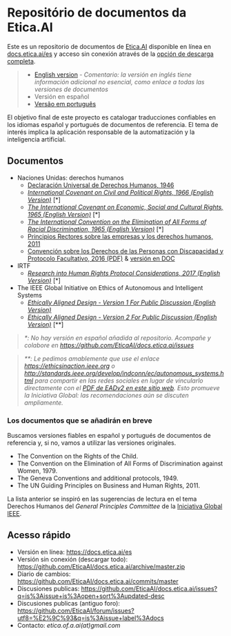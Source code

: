 # Repositório de documentos da Etica.AI
Este es un repositorio de documentos de [Etica.AI](https://etica.ai) disponible
en línea en [docs.etica.ai/es](https://docs.etica.ai/es) y acceso sin conexión através
de la [opción de descarga completa](https://github.com/EticaAI/docs.etica.ai/archive/master.zip).

> - [English version](../en/) - _Comentario: la versión en inglés tiene información adicional no esencial, como enlace a todas las versiones de documentos_
> - Versión en español
> - [Versão em português](../pt/)

El objetivo final de este proyecto es catalogar traducciones confiables en los
idiomas español y portugués de documentos de referencia. El tema de interés
implica la aplicación responsable de la automatización y la inteligencia
artificial.

## Documentos

- Naciones Unidas: derechos humanos
  - [Declaración Universal de Derechos Humanos, 1946](../un-hr/udhr/udhr-spn-declaracion-universal-de-derechos-humanos.pdf)
  - _[International Covenant on Civil and Political Rights, 1966 (English Version)](../un-hr/iccpr/iccpr-en-international-covenant-on-civil-and-political-rights.pdf)_ [*]
  - _[The International Covenant on Economic, Social and Cultural Rights, 1965 (English Version)](../un-hr/icescr/icescr-en-international-covenant-on-economic-social-and-cultural-rights.pdf)_ [*]
  - _[The International Convention on the Elimination of All Forms of Racial Discrimination, 1965 (English Version)](../un-hr/iceafrd/iceafrd-en-international-convention-on-the-elimination-of-all-forms-of-racial-discrimination.pdf)_ [*]
  - [Principios Rectores sobre las empresas y los derechos humanos, 2011](../un-hr/gpbhr/gpbhr-es-principios-rectores-sobre-las-empresas-y-los-derechos-humanos.pdf)
  - [Convención sobre los Derechos de las Personas con Discapacidad y Protocolo Facultativo, 2016 (PDF)](../un-hr/crpd/crpd-es-convencion-sobre-los-derechos-de-las-personas-con-discapacidad-y-protocolo-facultativo.pdf) & [versión en DOC](../un-hr/crpd/crpd-es-convencion-sobre-los-derechos-de-las-personas-con-discapacidad-y-protocolo-facultativo.doc)
- IRTF
  - _[Research into Human Rights Protocol Considerations, 2017 (English Version)](../ietf/rfc8280.pdf)_ [*]
- The IEEE Global Initiative on Ethics of Autonomous and Intelligent Systems
  - _[Ethically Aligned Design - Version 1 For Public Discussion (English Version)](../ieee-gieais/ethically-aligned-design-v1.pdf)_
  - _[Ethically Aligned Design - Version 2 For Public Discussion (English Version)](../ieee-gieais/ethically-aligned-design-v2.pdf)_  [**]

> _*: No hay versión en español añadida al repositorio. Acompañe y colabore en <https://github.com/EticaAI/docs.etica.ai/issues>_

> _**: Le pedimos amablemente que use el enlace <https://ethicsinaction.ieee.org>
 o <http://standards.ieee.org/develop/indconn/ec/autonomous_systems.html> para
compartir en las redes sociales en lugar de vincularlo directamente con el
[PDF de EADv2 en este sitio web](../ieee-gieais/ethically-aligned-design-v2.pdf).
Esto promueve la Iniciativa Global: las recomendaciones aún se discuten
ampliamente._

### Los documentos que se añadirán en breve
Buscamos versiones fiables en español y portugués de documentos de referencia y,
si no, vamos a utilizar las versiones originales.

- The Convention on the Rights of the Child.
- The Convention on the Elimination of All Forms of Discrimination against Women, 1979.
- The Geneva Conventions and additional protocols, 1949.
- The UN Guiding Principles on Business and Human Rights, 2011.

La lista anterior se inspiró en las sugerencias de lectura en el tema Derechos
Humanos del _General Principles Committee_ de la
[Iniciativa Global IEEE](https://ethicsinaction.ieee.org/).

## Acesso rápido

- Versión en línea: <https://docs.etica.ai/es>
- Versión sin conexión (descargar todo): <https://github.com/EticaAI/docs.etica.ai/archive/master.zip>
- Diario de cambios: <https://github.com/EticaAI/docs.etica.ai/commits/master>
- Discusiones publicas: <https://github.com/EticaAI/docs.etica.ai/issues?q=is%3Aissue+is%3Aopen+sort%3Aupdated-desc>
- Discusiones publicas (antiguo foro): <https://github.com/EticaAI/forum/issues?utf8=%E2%9C%93&q=is%3Aissue+label%3Adocs>
- Contacto: _etica.of.a.ai(at)gmail.com_
